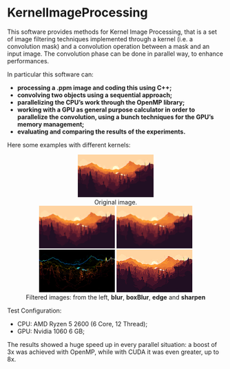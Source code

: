 # KernelImageProcessing
This software provides methods for Kernel Image Processing, that is a set 
of image filtering techniques implemented through a kernel (i.e. a convolution mask)
and a convolution operation between a mask and an input image. The convolution 
phase can be done in parallel way, to enhance performances.

In particular this software can:

- **processing a .ppm image and coding this using C++;**
- **convolving two objects using a sequential approach;**
- **parallelizing the CPU’s work through the OpenMP library;**
- **working with a GPU as general purpose calculator in order to parallelize the convolution, using a bunch techniques for the GPU’s memory management;**
- **evaluating and comparing the results of the experiments.**

Here some examples with different kernels:

<div align="center">

<div>
<img src="demoImages/sequential_identity.png" width="35%"/>
</div>
Original image.

</div>

<div align="center">

<div>
<img src="demoImages/sequential_blur.png" width="35%"/>
<img src="demoImages/sequential_boxBlur.png" width="35%""/>
<img src="demoImages/sequential_edge.png" width="35%""/>
<img src="demoImages/sequential_sharpen.png" width="35%""/>
</div>
Filtered images: from the left, <b>blur</b>, <b>boxBlur</b>, <b>edge</b> and <b>sharpen</b>

</div>

Test Configuration:

- CPU: AMD Ryzen 5 2600 (6 Core, 12 Thread);
- GPU: Nvidia 1060 6 GB;

The results showed a huge speed up in every parallel
situation: a boost of 3x was achieved with OpenMP, while
with CUDA it was even greater, up to 8x.